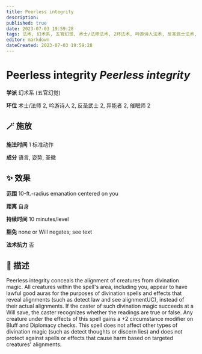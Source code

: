 ```yaml
---
title: Peerless integrity
description: 
published: true
date: 2023-07-03 19:59:28
tags: 法术, 幻术系, 五官幻觉, 术士/法师法术, 2环法术, 吟游诗人法术, 反圣武士法术, 异能者法术, 催眠师法术
editor: markdown
dateCreated: 2023-07-03 19:59:28
---
```


# **Peerless integrity** *Peerless integrity*

**学派** 幻术系 (五官幻觉) 

**环位** 术士/法师 2, 吟游诗人 2, 反圣武士 2, 异能者 2, 催眠师 2

## 🪄 施放

**施法时间** 1 标准动作

**成分** 语言, 姿势, 圣徽

## ✨ 效果  

**范围** 10-ft.-radius emanation centered on you

**距离** 自身  

**持续时间** 10 minutes/level 

**豁免** none or Will negates; see text

**法术抗力** 否

## 📖 描述

Peerless integrity conceals the alignment of creatures from divination magic. All creatures within the spell's area, including you, appear to have lawful good auras for the purposes of divination spells and effects that reveal alignments (such as detect law and see alignmentUC), instead of their actual alignments. If the caster of such divination magic succeeds at a Will save, the caster recognizes whether the readings are true or false. Any creature under the effects of this spell gains a +2 circumstance modifier on Bluff and Diplomacy checks.  This spell does not affect other types of divination magic (such as detect thoughts or discern lies) and does not protect against spells or effects that cause harm based on targeted creatures' alignments.
    